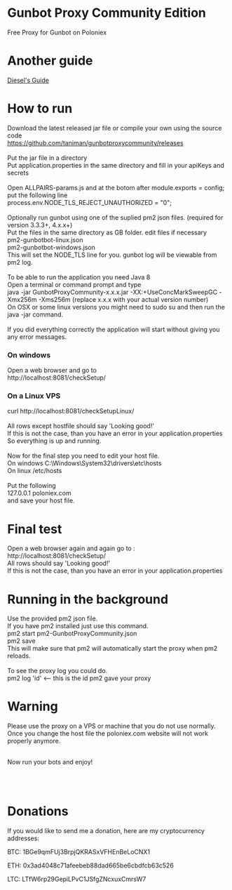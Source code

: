 # Gunbot Proxy Community Edition
Free Proxy for Gunbot on Poloniex
<br />

# Another guide
<a href="https://gunthy.org/index.php?topic=570.msg3080#msg3080">Diesel's Guide</a>

# How to run
Download the latest released jar file or compile your own using the source code <br />
https://github.com/taniman/gunbotproxycommunity/releases <br />
<br />
Put the jar file in a directory <br />
Put application.properties in the same directory and fill in your apiKeys and secrets <br />
<br />
Open ALLPAIRS-params.js and at the botom after module.exports = config; put the following line <br />
process.env.NODE_TLS_REJECT_UNAUTHORIZED = "0";<br />
<br />
Optionally run gunbot using one of the suplied pm2 json files. (required for version 3.3.3+, 4.x.x+)<br />
Put the files in the same directory as GB folder. edit files if necessary<br />
pm2-gunbotbot-linux.json <br />
pm2-gunbotbot-windows.json <br />
This will set the NODE_TLS line for you. gunbot log will be viewable from pm2 log. <br />
<br />
To be able to run the application you need Java 8 <br />
Open a terminal or command prompt and type <br />
java -jar GunbotProxyCommunity-x.x.x.jar -XX:+UseConcMarkSweepGC -Xmx256m -Xms256m  (replace x.x.x with your actual version number)<br />
On OSX or some linux versions you might need to sudo su and then run the java -jar command.<br />
<br />
If you did everything correctly the application will start without giving you any error messages.

### On windows
Open a web browser and go to <br />
http://localhost:8081/checkSetup/

### On a Linux VPS
curl http://localhost:8081/checkSetupLinux/ <br />
<br />
All rows except hostfile should say 'Looking good!'<br />
If this is not the case, than you have an error in your application.properties <br />
So everything is up and running. <br />
<br />
Now for the final step you need to edit your host file. <br />
On windows C:\Windows\System32\drivers\etc\hosts <br />
On linux /etc/hosts <br />
<br />
Put the following <br />
127.0.0.1	poloniex.com <br />
and save your host file.<br />

# Final test
Open a web browser again and again go to : <br />
http://localhost:8081/checkSetup/ <br />
All rows should say 'Looking good!' <br />
If this is not the case, than you have an error in your application.properties <br />

# Running in the background
Use the provided pm2 json file.<br />
If you have pm2 installed just use this command.<br />
pm2 start pm2-GunbotProxyCommunity.json <br />
pm2 save <br />
This will make sure that pm2 will automatically start the proxy when pm2 reloads. <br />
<br />
To see the proxy log you could do. <br />
pm2 log 'id' <-- this is the id pm2 gave your proxy

# Warning
Please use the proxy on a VPS or machine that you do not use normally. <br />
Once you change the host file the poloniex.com website will not work properly anymore. <br />
<br />

Now run your bots and enjoy!

<br />
<br />

# Donations
If you would like to send me a donation, here are my cryptocurrency addresses:

BTC: 1BGe9qmFUj3BrpjQKRASxVFHEnBeLoCNX1

ETH: 0x3ad4048c71afeebeb88dad665be6cbdfcb63c526

LTC: LTfW6rp29GepiLPvC1JSfgZNcxuxCmrsW7
